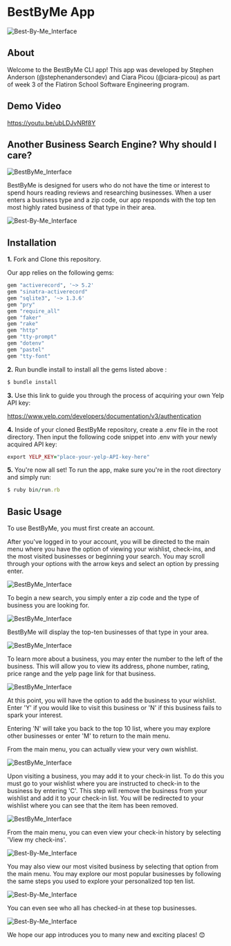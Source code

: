 BestByMe App 
========================

![Best-By-Me_Interface](https://github.com/stephenandersondev/best-by-me-app/blob/master/img/sign_in.png?raw=true)

## About

Welcome to the BestByMe CLI app! This app was developed by Stephen Anderson (@stephenandersondev) and Ciara Picou (@ciara-picou) as part of week 3 of the Flatiron School Software Engineering program.

## Demo Video
https://youtu.be/ubLDJvNRf8Y

## Another Business Search Engine? Why should I care?

![BestByMe_Interface](https://github.com/stephenandersondev/best-by-me-app/blob/master/img/main_menu.png?raw=true)

BestByMe is designed for users who do not have the time or interest to spend hours reading reviews and researching businesses. 
When a user enters a business type and a zip code, our app responds with the top ten most highly rated business of that type in their area. 

 ![Best-By-Me_Interface](https://github.com/stephenandersondev/best-by-me-app/blob/master/img/top_ten.png?raw=true)


## Installation

**1.** Fork and Clone this repository.


Our app relies on the following gems:
  ```ruby
  gem "activerecord", '~> 5.2'
  gem "sinatra-activerecord"
  gem "sqlite3", '~> 1.3.6'
  gem "pry"
  gem "require_all"
  gem "faker"
  gem "rake"
  gem "http"
  gem "tty-prompt"
  gem "dotenv"
  gem "pastel"
  gem "tty-font"
  ```

**2.** Run bundle install to install all the gems listed above :
```ruby
$ bundle install
```
**3.** Use this link to guide you through the process of acquiring your own Yelp API key:

https://www.yelp.com/developers/documentation/v3/authentication

**4.** Inside of your cloned BestByMe repository, create a .env file in the root directory. Then input the following code snippet into .env with your newly acquired API key:
```ruby
export YELP_KEY="place-your-yelp-API-key-here"
```

**5.** You're now all set! To run the app, make sure you're in the root directory and simply run:
```ruby
$ ruby bin/run.rb
```

## Basic Usage

To use BestByMe, you must first create an account.

After you've logged in to your account, you will be directed to the main menu where you have the option of viewing your wishlist, check-ins, and the most visited businesses or beginning your search. You may scroll through 
your options with the arrow keys and select an option by pressing enter.

![BestByMe_Interface](https://github.com/stephenandersondev/best-by-me-app/blob/master/img/main_menu.png?raw=true)

To begin a new search, you simply enter a zip code and the type of business you are looking for.

![BestByMe_Interface](https://github.com/stephenandersondev/best-by-me-app/blob/master/img/search.png?raw=true)

BestByMe will display the top-ten businesses of that type in your area.

![BestByMe_Interface](https://github.com/stephenandersondev/best-by-me-app/blob/master/img/search_top_ten.png?raw=true)

To learn more about a business, you may enter the number to the left of the business. This will allow you to view its address, phone number, rating, price range and the yelp page link for that business. 

![BestByMe_Interface](https://github.com/stephenandersondev/best-by-me-app/blob/master/img/business_detail.png?raw=true)

At this point, you will have the option to add the business to your wishlist. Enter 'Y' if you would like to visit this business or 'N' if this business fails to spark your interest.

Entering 'N' will take you back to the top 10 list, where you may explore other businesses or enter 'M' to return to the main menu.
    
From the main menu, you can actually view your very own wishlist.

![BestByMe_Interface](https://github.com/stephenandersondev/best-by-me-app/blob/master/img/wishlist.png?raw=true)

Upon visiting a business, you may add it to your check-in list. To do this you must go to your wishlist where you are instructed to check-in to the business by entering 'C'. This step will remove the business from your wishlist and add it to your check-in list. You will be redirected to your wishlist where you can see that the item has been removed.

![BestByMe_Interface](https://github.com/stephenandersondev/best-by-me-app/blob/master/img/check_in.png?raw=true)

From the main menu, you can even view your check-in history by selecting 'View my check-ins'.

![Best-By-Me_Interface](https://github.com/stephenandersondev/best-by-me-app/blob/master/img/check_ins.png?raw=true)

You may also view our most visited business by selecting that option from the main menu. You may explore our most popular businesses by following the same steps you used to explore your personalized top ten list.

![Best-By-Me_Interface](https://github.com/stephenandersondev/best-by-me-app/blob/master/img/top_ten.png?raw=true)

You can even see who all has checked-in at these top businesses.

![Best-By-Me_Interface](https://github.com/stephenandersondev/best-by-me-app/blob/master/img/user_list.png?raw=true)

We hope our app introduces you to many new and exciting places! 😊




